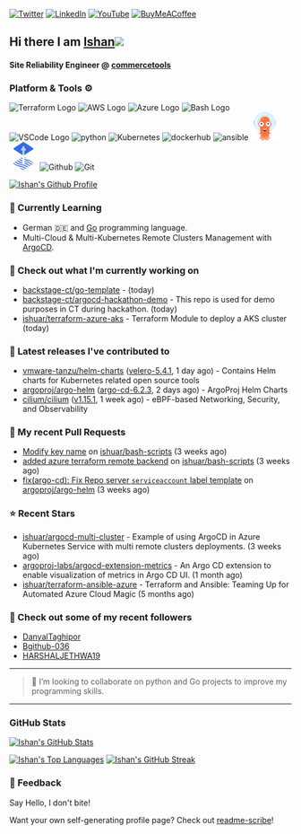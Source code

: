 [![Twitter](https://img.shields.io/badge/Twitter-%231DA1F2.svg?style=for-the-badge&logo=Twitter&logoColor=white)](https://twitter.com/ishuar_)
[![LinkedIn](https://img.shields.io/badge/linkedin-%230077B5.svg?style=for-the-badge&logo=linkedin&logoColor=white)](https://linkedin.com/in/ishuar)
[![YouTube](https://img.shields.io/badge/YouTube-%23FF0000.svg?style=for-the-badge&logo=YouTube&logoColor=white)](https://www.youtube.com/@learndevopsdotin) [![BuyMeACoffee](https://img.shields.io/badge/Buy%20Me%20a%20Coffee-ffdd00?style=for-the-badge&logo=buy-me-a-coffee&logoColor=black)](https://www.buymeacoffee.com/ishuar)

## Hi there I am [Ishan](https://ishan.learndevops.in/)<img src="https://raw.githubusercontent.com/MartinHeinz/MartinHeinz/master/wave.gif" width="30px">

#### Site Reliability Engineer @ [commercetools](https://commercetools.com/)

### Platform & Tools ⚙️



<p>
  <img src="https://user-images.githubusercontent.com/25181517/183345121-36788a6e-5462-424a-be67-af1ebeda79a2.png" alt="Terraform Logo" width="50" height="50" />
  <img src="https://cdn.worldvectorlogo.com/logos/aws-2.svg" alt="AWS Logo" width="50" height="50" />
  <img src="https://cdn.worldvectorlogo.com/logos/azure-1.svg" alt="Azure Logo" width="50" height="50" />
  <img src="https://cdn.worldvectorlogo.com/logos/bash-1.svg" alt="Bash Logo" width="50" height="50"  width="50" height="50" />
  <img src="https://cdn.worldvectorlogo.com/logos/visual-studio-code-1.svg" alt="VSCode Logo" width="50" height="50"/>
  <img src="https://worldvectorlogo.com/logos/python-5.svg"alt="python" width="50" height="50" />
  <img src="https://worldvectorlogo.com/logos/kubernets.svg" alt="Kubernetes" width="50" height="50" />
  <img src="https://cdn.worldvectorlogo.com/logos/docker.svg" alt="dockerhub" width="50" height="50" />
  <img src="https://cdn.worldvectorlogo.com/logos/ansible.svg" alt="ansible" width="50" height="50" />
  <img src="./svg/argoprojio-icon.svg" alt="argocd" width="50" height="50" />
  <img src="./svg/fluxcdio-icon.svg" alt="fluxcd" width="50" height="50" />
  <img src="https://worldvectorlogo.com/logos/github-icon-2.svg" alt="Github" width="50" height="50" />
  <img src="https://worldvectorlogo.com/logos/git-icon.svg" alt="Git" width="50" height="50" />
</p>

[![Ishan's Github Profile](https://github-profile-summary-cards.vercel.app/api/cards/profile-details?username=ishuar&theme=github_dark)](https://github.com/vn7n24fzkq/github-profile-summary-cards)


### 🌱 Currently Learning

- German 🇩🇪 and [Go](https://go.dev/doc/) programming language.
- Multi-Cloud & Multi-Kubernetes Remote Clusters Management with [ArgoCD](https://argoproj.io/argo-cd/).

### 👷 Check out what I'm currently working on

- [backstage-ct/go-template](https://github.com/backstage-ct/go-template) -  (today)
- [backstage-ct/argocd-hackathon-demo](https://github.com/backstage-ct/argocd-hackathon-demo) - This repo is used for demo purposes in CT during hackathon. (today)
- [ishuar/terraform-azure-aks](https://github.com/ishuar/terraform-azure-aks) - Terraform Module to deploy a AKS cluster (today)

### 🔭 Latest releases I've contributed to

- [vmware-tanzu/helm-charts](https://github.com/vmware-tanzu/helm-charts) ([velero-5.4.1](https://github.com/vmware-tanzu/helm-charts/releases/tag/velero-5.4.1), 1 day ago) - Contains Helm charts for Kubernetes related open source tools
- [argoproj/argo-helm](https://github.com/argoproj/argo-helm) ([argo-cd-6.2.3](https://github.com/argoproj/argo-helm/releases/tag/argo-cd-6.2.3), 2 days ago) - ArgoProj Helm Charts
- [cilium/cilium](https://github.com/cilium/cilium) ([v1.15.1](https://github.com/cilium/cilium/releases/tag/v1.15.1), 1 week ago) - eBPF-based Networking, Security, and Observability

### 🔨 My recent Pull Requests

- [Modify key name](https://github.com/ishuar/bash-scripts/pull/2) on [ishuar/bash-scripts](https://github.com/ishuar/bash-scripts) (3 weeks ago)
- [added azure terraform remote backend](https://github.com/ishuar/bash-scripts/pull/1) on [ishuar/bash-scripts](https://github.com/ishuar/bash-scripts) (3 weeks ago)
- [fix(argo-cd): Fix Repo server `serviceaccount` label template](https://github.com/argoproj/argo-helm/pull/2454) on [argoproj/argo-helm](https://github.com/argoproj/argo-helm) (3 weeks ago)

### ⭐ Recent Stars

- [ishuar/argocd-multi-cluster](https://github.com/ishuar/argocd-multi-cluster) - Example of using ArgoCD in Azure Kubernetes Service with multi remote clusters deployments. (3 weeks ago)
- [argoproj-labs/argocd-extension-metrics](https://github.com/argoproj-labs/argocd-extension-metrics) - An Argo CD extension to enable visualization of metrics in Argo CD UI. (1 month ago)
- [ishuar/terraform-ansible-azure](https://github.com/ishuar/terraform-ansible-azure) - Terraform and Ansible: Teaming Up for Automated Azure Cloud Magic (5 months ago)

### 👯 Check out some of my recent followers

- [DanyalTaghipor](https://github.com/DanyalTaghipor)
- [Bgithub-036](https://github.com/Bgithub-036)
- [HARSHALJETHWA19](https://github.com/HARSHALJETHWA19)

---
> 👯 I’m looking to collaborate on python and Go projects to improve my programming skills.
---
### GitHub Stats

[![Ishan's GitHub Stats](https://github-readme-stats-ishuar.vercel.app/api?username=ishuar&show_icons=true&count_private=true&theme=radical&show=prs_merged_percentage&rank_icon=github)](https://github.com/ishuar/github-readme-stats)

[![Ishan's Top Languages](https://github-readme-stats-ishuar.vercel.app/api/top-langs?username=ishuar&layout=compact&langs_count=8&card_width=400&theme=radical)](#)
[![Ishan's GitHub Streak](https://streak-stats.demolab.com?user=ishuar&theme=radical&hide_border=false&card_width=400)](https://git.io/streak-stats)

### 💬 Feedback

Say Hello, I don't bite!


Want your own self-generating profile page? Check out [readme-scribe](https://github.com/muesli/readme-scribe)!
